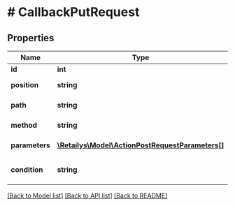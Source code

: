 # # CallbackPutRequest

## Properties

Name | Type | Description | Notes
------------ | ------------- | ------------- | -------------
**id** | **int** | Identifier. | [optional]
**position** | **string** | Callback position. | [optional]
**path** | **string** | Callback path. | [optional]
**method** | **string** | Callback Method. | [optional]
**parameters** | [**\Retailys\Model\ActionPostRequestParameters[]**](ActionPostRequestParameters.md) | Callback Parameters. | [optional]
**condition** | **string** | Condition for visibility. | [optional]

[[Back to Model list]](../../README.md#models) [[Back to API list]](../../README.md#endpoints) [[Back to README]](../../README.md)
